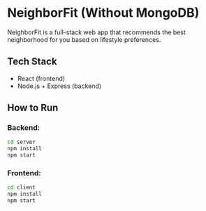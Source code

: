
# NeighborFit (Without MongoDB)

NeighborFit is a full-stack web app that recommends the best neighborhood for you based on lifestyle preferences.

## Tech Stack
- React (frontend)
- Node.js + Express (backend)

## How to Run

### Backend:
```bash
cd server
npm install
npm start
```

### Frontend:
```bash
cd client
npm install
npm start
```
